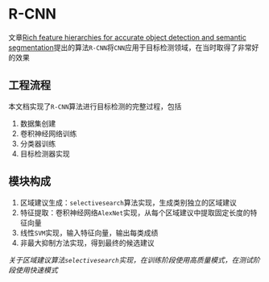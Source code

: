 # R-CNN

文章[Rich feature hierarchies for accurate object detection and semantic segmentation](https://arxiv.org/abs/1311.2524)提出的算法`R-CNN`将`CNN`应用于目标检测领域，在当时取得了非常好的效果

## 工程流程

本文档实现了`R-CNN`算法进行目标检测的完整过程，包括

1. 数据集创建
2. 卷积神经网络训练
3. 分类器训练
4. 目标检测器实现

## 模块构成

1. 区域建议生成：`selectivesearch`算法实现，生成类别独立的区域建议
2. 特征提取：卷积神经网络`AlexNet`实现，从每个区域建议中提取固定长度的特征向量
3. 线性`SVM`实现，输入特征向量，输出每类成绩
4. 非最大抑制方法实现，得到最终的候选建议

*关于区域建议算法`selectivesearch`实现，在训练阶段使用高质量模式，在测试阶段使用快速模式*
